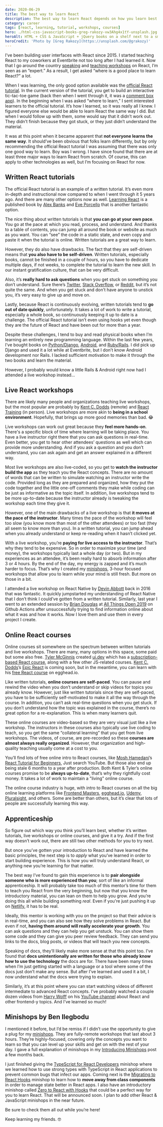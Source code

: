 ```yaml
---
date: 2020-06-29
title: The best way to learn React
description: The best way to learn React depends on how you learn best
category: career
tags: [react, learning, tutorial, workshops, courses]
hero: ./html-css-javascript-books-greg-rakozy-vw3Ahg4x1tY-unsplash.jpg
heroAlt: HTML + CSS & JavaScript + jQuery books on a shelf next to a small cactus plant
heroCredit: 'Photo by [Greg Rakozy](https://unsplash.com/@grakozy)'
---
```


I’ve been building user interfaces with React since 2015. I started teaching React to my coworkers at Eventbrite not too long after I had learned it. Now that I go around the country [speaking](/speak/) and [teaching workshops](/minishops/) on React, I’m seen as an “expert.” As a result, I get asked “where is a good place to learn React?” a lot.

When I was learning, the only good option available was the [official React tutorial](https://reactjs.org/tutorial/tutorial.html). In the current version of the tutorial, you get to build an interactive tic-tac-toe game (back then when I went through it, it was a [comment box app](https://github.com/benmvp/react-tutorial)). In the beginning when I was asked “where to learn,” I sent interested learners to the official tutorial. It’s how I learned, so it was really all I knew. I figured everyone else would be able to learn React the same way I did. But when I would follow up with them, some would say that it didn’t work out. They didn’t finish because they got stuck, or they just didn’t understand the material.

It was at this point when it became apparent that **not everyone learns the same way**. It should’ve been obvious that folks learn differently, but by only recommending the official React tutorial I was assuming that there was only one good way to learn. Boy was I wrong. I have since found that there are at least three major ways to learn React from scratch. Of course, this can apply to other technologies as well, but I’m focusing on React for now.

## Written React tutorials

The official React tutorial is an example of a written tutorial. It’s even more in-depth and instructional now compared to when I went through it 5 years ago. And there are many other options now as well. [Learning React](https://www.amazon.com/Learning-React-Modern-Patterns-Developing/dp/1492051721/) is a published book by [Alex Banks](https://twitter.com/moontahoe) and [Eve Porcello](https://twitter.com/eveporcello) that is another fantastic option.

The nice thing about written tutorials is that **you can go at your own pace**. You go at the pace at which you read, process, and understand. And thanks to a table of contents, you can jump all around the book or website as much as you want. You can “see” the code in a static state, and even copy and paste it when the tutorial is online. Written tutorials are a great way to learn.

However, they do also have drawbacks. The fact that they are self-driven means that **you also have to be self-driven**. Written tutorials, especially books, cannot be finished in a couple of hours, so you have to dedicate multiple days, if not weeks, to complete the tutorial to learn the new skill. In our instant gratification culture, that can be very difficult.

Also, it’s **really hard to ask questions** when you get stuck on something you don’t understand. Sure there’s [Twitter](https://twitter.com/hashtag/reactjs), [Stack Overflow](https://stackoverflow.com/questions/tagged/reactjs), or [Reddit](https://www.reddit.com/r/reactjs/), but it’s not quite the same. And when you get stuck and don’t have anyone to unstick you, it’s very easy to give up and move on.

Lastly, because React is continuously evolving, written tutorials tend to **go out of date quickly**, unfortunately. It takes a lot of work to write a tutorial, especially a whole book, so continuously keeping it up to date is a challenge. The official React tutorial isn’t even using hooks yet even though they are the future of React and have been out for more than a year.

Despite these challenges, I tend to buy and read physical books when I’m learning an entirely new programming language. Within the last few years, I’ve bought books on [Python/Django](https://smile.amazon.com/gp/product/098146730X/), [Android](https://smile.amazon.com/gp/product/0133892387/), and [Ruby/Rails](https://smile.amazon.com/gp/product/1680502514/). I did pick up Django and used it a lot while at Eventbrite, but I don’t know Android development nor Rails. I lacked sufficient motivation to make it through the two books and learn the material.

However, I probably would know a little Rails & Android right now had I attended a live workshop instead...

## Live React workshops

There are likely many people and organizations teaching live workshops, but the most popular are probably by [Kent C. Dodds](https://kentcdodds.com/workshops/) (remote) and [React Training](https://reacttraining.com/workshops/) (in person). Live workshops are more akin to **being in a school environment**. Hopefully, that brings up more good memories than bad. 😂

Live workshops can work out great because they **feel more hands-on**. There's a specific block of time where learning will be taking place. You have a live instructor right there that you can ask questions in real-time. Even better, you get to hear other attendees’ questions as well which can provide more understanding. And if you ask a question and you don’t understand, you can ask again and get an answer explained in a different way.

Most live workshops are also live-coded, so you get to **watch the instructor build the app** as they teach you the React concepts. There are no amount of words that can be written to simulate watching an instructor write the code. Provided long as they are prepared and organized, how they put the code together and the little one-off comments they make while coding can be just as informative as the topic itself. In addition, live workshops tend to be more up-to-date because the instructor already is tweaking the workshop each time they give it.

However, one of the main drawbacks of a live workshop is that **it moves at the pace of the instructor**. Many times the pace of the workshop will feel too slow (you know more than most of the other attendees) or too fast (they all seem to know more than you). In a written tutorial, you can jump ahead when you already understand or keep re-reading when it hasn’t clicked yet.

With a live workshop, you’re **paying for live access to the instructor**. That’s why they tend to be expensive. So in order to maximize your time (and money), the workshops typically last a whole day (or two). But in my experiences as an attendee, it’s been really hard to absorb information after 3 or 4 hours. By the end of the day, my energy is zapped and it’s much harder to focus. That’s why I created my [minishops](/minishops/), 3-hour focused workshops that allow you to learn while your mind is still fresh. But more on those in a bit.

I attended a live workshop on React Native by [Devin Abbott](https://twitter.com/dvnabbott) back in 2016 that was fantastic. It quickly jumpstarted my understanding of React Native that I don’t think I could’ve gotten from a written tutorial. Similarly, last year I went to an extended session by [Brian Douglas](https://twitter.com/bdougieYO) at [All Things Open 2019](https://2019.allthingsopen.org/) on Github Actions after unsuccessfully trying to find information online about what it was and how it works. Now I love them and use them in every project I create.

## Online React courses

Online courses sit somewhere on the spectrum between written tutorials and live workshops. There are many, many options in this space, some paid but some also free. [Tyler McGinnis](https://twitter.com/tylermcginnis) created [ui.dev](https://ui.dev/) which has a [subscription-based React course](https://ui.dev/react/), along with a few other JS-related courses. [Kent C. Dodds](https://twitter.com/kentcdodds)’s [Epic React](https://epicreact.dev/) is coming soon, but in the meantime, you can learn with his [free React course](https://egghead.io/courses/the-beginner-s-guide-to-react) on egghead.io.

Like written tutorials, **online courses are self-paced**. You can pause and rewind the video when you don’t understand or skip videos for topics you already know. However, just like written tutorials since they are self-paced, you have to be sufficiently self-motivated to make it all the way through the course. In addition, you can’t ask real-time questions when you get stuck. If you don’t understand how the topic was explained in the course, there’s no great option for a re-explanation. This is when many learners quit.

These online courses are video-based so they are very visual just like a live workshop. The instructors in these courses also typically use live coding to teach, so you get the same “collateral learning” that you get from live workshops. The videos, of course, are pre-recorded so these **courses are almost always really organized**. However, that organization and high-quality teaching usually come at a cost to you.

You’ll find lots of free online intro to React courses, like [Mosh Hamedani](https://codewithmosh.com/)’s [React Tutorial for Beginners](https://www.youtube.com/watch?v=Ke90Tje7VS0), Just search YouTube. But those also end up being stale 6 months to a year after production. Both Kent & Tyler’s online courses promise to be **always up-to-date**, that’s why they rightfully cost money. It takes a lot of work to maintain a "living" online course.

The online course industry is huge, with intro to React courses on all the big online learning platforms like [Frontend Masters](https://frontendmasters.com/learn/react/), [egghead.io](https://egghead.io/browse/frameworks/react), [Udemy](https://www.udemy.com/topic/react/), [Pluralsight](https://www.pluralsight.com/paths/react), and others. Some are better than others, but it’s clear that lots of people are successfully learning this way.

## Apprenticeship

So figure out which way you think you’ll learn best, whether it’s written tutorials, live workshops or online courses, and give it a try. And if the first way doesn’t work out, there are still two other methods for you to try next.

But once you’ve gotten your introduction to React and have learned the basic principles, the next step is to _apply_ what you’ve learned in order to start building experience. This is how you will truly understand React, or anything new you’re learning for that matter.

The best way I’ve found to gain this experience is to **pair alongside someone who is more experienced than you**; sort of like an informal apprenticeship. It will probably take too much of this mentor’s time for them to teach you React from the very beginning, but now that you know the introductory material, you can lean on them to help you grow. And you’re doing this all while building something _real_. Even if you're just pushing it up on [Netlify](https://www.netlify.com/), it has to be real.

Ideally, this mentor is working with you on the project so that their advice is in real-time, and you can also see how they solve problems in React. But even if not, **having them around will really accelerate your growth**. You can ask questions and they can help you get unstuck. You can show them some code and they can give you peer review feedback. They can send you links to the docs, blog posts, or videos that will teach you new concepts.

Speaking of docs, they’ll likely make more sense at that this point too. I’ve found that **docs unintentionally are written for those who already know how to use the technology** the docs are for. There have been many times when I’m just getting started with a language or a tool where some of the docs just don’t make any sense. But after I’ve learned and used it a bit, I now understand what the docs were trying to explain.

Similarly, it’s at this point where you can start watching videos of different intermediate to advanced React concepts. I’ve probably watched a couple dozen videos from [Harry Wolff](https://twitter.com/hswolff) on his [YouTube channel](https://www.youtube.com/channel/UCgdeMp2ZBnovi12THmLc47g) about React and other frontend-y topics. And I’ve learned so much!

## Minishops by Ben Ilegbodu

I mentioned it before, but I’d be remiss if I didn’t use the opportunity to give a plug for my [minishops](/minishops/). They are fully-remote workshops that last about 3 hours. They’re highly-focused, covering only the concepts you want to learn so that you can level up your skills and get on with the rest of your day. I gave a full explanation of minishops in my [Introducing Minishops](/blog/introducing-minishops/) post a few months back.

I just finished giving the [TypeScript for React Developers](/minishops/typescript-for-react-developers/) minishop where we learned how to use strong types with TypeScript in React applications to prevent common bugs that infect our apps. Coming next is the [Migrating to React Hooks](/minishops/migrating-to-react-hooks/) minishop to learn how to **move away from class components** in order to manage state better in React apps. I also have an introductory minishop called [Zero to React with Hooks](/minishops/zero-to-react-with-hooks/) that could be a perfect way for you to learn React. That will be announced soon. I plan to add other React & JavaScript minishops in the near future.

Be sure to check them all out while you’re here!

Keep learning my friends. 🤓
